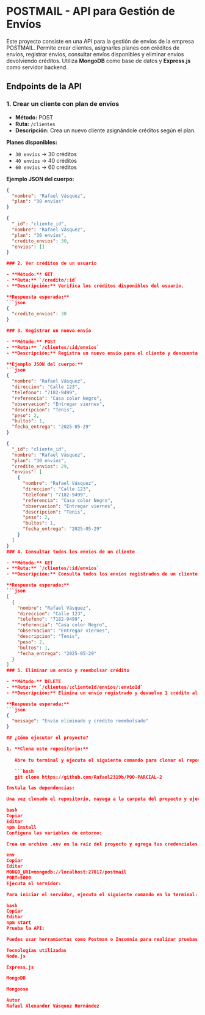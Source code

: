 # POSTMAIL - API para Gestión de Envíos

Este proyecto consiste en una API para la gestión de envíos de la empresa POSTMAIL. Permite crear clientes, asignarles planes con créditos de envíos, registrar envíos, consultar envíos disponibles y eliminar envíos devolviendo créditos. Utiliza **MongoDB** como base de datos y **Express.js** como servidor backend.

## Endpoints de la API

### 1. Crear un cliente con plan de envíos

- **Método:** POST  
- **Ruta:** `/clientes`  
- **Descripción:** Crea un nuevo cliente asignándole créditos según el plan.

**Planes disponibles:**
- `30 envíos` → 30 créditos
- `40 envíos` → 40 créditos
- `60 envíos` → 60 créditos

**Ejemplo JSON del cuerpo:**
```json
{
  "nombre": "Rafael Vásquez",
  "plan": "30 envíos"
}

{
  "_id": "cliente_id",
  "nombre": "Rafael Vásquez",
  "plan": "30 envíos",
  "credito_envios": 30,
  "envios": []
}

### 2. Ver créditos de un usuario

- **Método:** GET  
- **Ruta:** `/credito/:id`  
- **Descripción:** Verifica los créditos disponibles del usuario.

**Respuesta esperada:**
```json
{
  "credito_envios": 30
}

### 3. Registrar un nuevo envío

- **Método:** POST  
- **Ruta:** `/clientes/:id/envios`  
- **Descripción:** Registra un nuevo envío para el cliente y descuenta 1 crédito.

**Ejemplo JSON del cuerpo:**
```json
{
  "nombre": "Rafael Vásquez",
  "direccion": "Calle 123",
  "telefono": "7182-9499",
  "referencia": "Casa color Negro",
  "observacion": "Entregar viernes",
  "descripcion": "Tenis",
  "peso": 2,
  "bultos": 1,
  "fecha_entrega": "2025-05-29"
}

{
  "_id": "cliente_id",
  "nombre": "Rafael Vásquez",
  "plan": "30 envíos",
  "credito_envios": 29,
  "envios": [
    {
      "nombre": "Rafael Vásquez",
      "direccion": "Calle 123",
      "telefono": "7182-9499",
      "referencia": "Casa color Negro",
      "observacion": "Entregar viernes",
      "descripcion": "Tenis",
      "peso": 2,
      "bultos": 1,
      "fecha_entrega": "2025-05-29"
    }
  ]
}
### 4. Consultar todos los envíos de un cliente

- **Método:** GET  
- **Ruta:** `/clientes/:id/envios`  
- **Descripción:** Consulta todos los envíos registrados de un cliente.

**Respuesta esperada:**
```json
[
  {
    "nombre": "Rafael Vásquez",
    "direccion": "Calle 123",
    "telefono": "7182-9499",
    "referencia": "Casa color Negro",
    "observacion": "Entregar viernes",
    "descripcion": "Tenis",
    "peso": 2,
    "bultos": 1,
    "fecha_entrega": "2025-05-29"
  }
]
### 5. Eliminar un envío y reembolsar crédito

- **Método:** DELETE  
- **Ruta:** `/clientes/:clienteId/envios/:envioId`  
- **Descripción:** Elimina un envío registrado y devuelve 1 crédito al cliente.

**Respuesta esperada:**
```json
{
  "message": "Envío eliminado y crédito reembolsado"
}

## ¿Cómo ejecutar el proyecto?

1. **Clona este repositorio:**
   
   Abre tu terminal y ejecuta el siguiente comando para clonar el repositorio:

   ```bash
   git clone https://github.com/Rafael2319b/POO-PARCIAL-2

Instala las dependencias:

Una vez clonado el repositorio, navega a la carpeta del proyecto y ejecuta el siguiente comando para instalar las dependencias:

bash
Copiar
Editar
npm install
Configura las variables de entorno:

Crea un archivo .env en la raíz del proyecto y agrega tus credenciales de MongoDB y cualquier otra configuración que necesite tu aplicación. Ejemplo:

env
Copiar
Editar
MONGO_URI=mongodb://localhost:27017/postmail
PORT=5000
Ejecuta el servidor:

Para iniciar el servidor, ejecuta el siguiente comando en la terminal:

bash
Copiar
Editar
npm start
Prueba la API:

Puedes usar herramientas como Postman o Insomnia para realizar pruebas con los endpoints descritos arriba.

Tecnologías utilizadas
Node.js

Express.js

MongoDB

Mongoose

Autor
Rafael Alexander Vásquez Hernández






